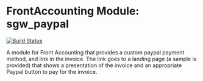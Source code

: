 # FrontAccounting Module: sgw_paypal

[![Build Status](https://travis-ci.org/saygoweb/frontaccounting-module-sgw_paypal.svg?branch=master)](https://travis-ci.org/saygoweb/frontaccounting-module-sgw_paypal)

A module for Front Accounting that provides a custom paypal payment method, and link in the invoice. The link goes to a landing page (a sample is provided) that shows a presentation of the invoice and an appropriate Paypal button to pay for the invoice.

